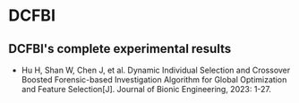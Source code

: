 # DCFBI
## DCFBI's complete experimental results
- Hu H, Shan W, Chen J, et al. Dynamic Individual Selection and Crossover Boosted Forensic-based Investigation Algorithm for Global Optimization and Feature Selection[J]. Journal of Bionic Engineering, 2023: 1-27. 
